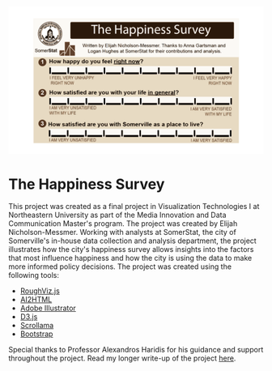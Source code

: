 ![Header Image](media/Survey-01.png)

# The Happiness Survey

This project was created as a final project in Visualization Technologies I at Northeastern University as part of the Media Innovation and Data Communication Master's program. The project was created by Elijah Nicholson-Messmer. Working with analysts at SomerStat, the city of Somerville's in-house data collection and analysis department, the project illustrates how the city's happiness survey allows insights into the factors that most influence happiness and how the city is using the data to make more informed policy decisions. The project was created using the following tools:

* [RoughViz.js](https://github.com/jwilber/roughViz)
* [AI2HTML](http://ai2html.org/)
* [Adobe Illustrator](https://www.adobe.com/products/illustrator.html)
* [D3.js](https://d3js.org/)
* [Scrollama](https://github.com/russellsamora/scrollama)
* [Bootstrap](http://getbootstrap.com/)

Special thanks to Professor Alexandros Haridis for his guidance and support throughout the project. Read my longer write-up of the project [here](media/Visualization-Technologies-Final-Project-Writeup.pdf).
